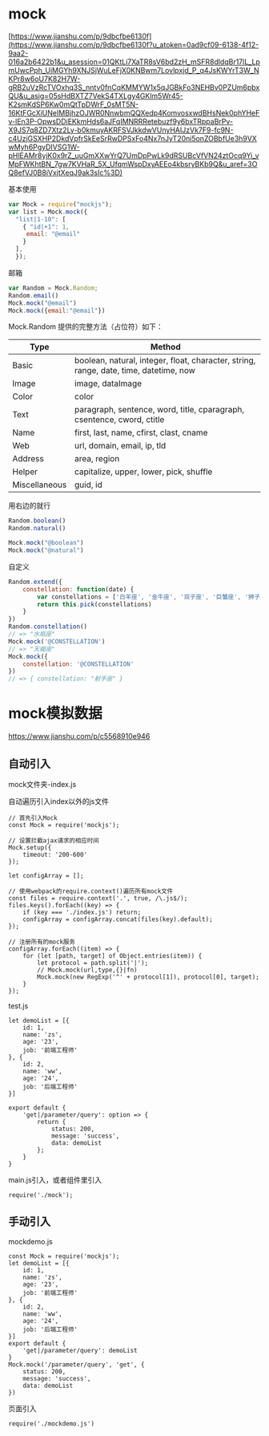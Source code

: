 # mock

[https://www.jianshu.com/p/9dbcfbe6130f](https://www.jianshu.com/p/9dbcfbe6130f?u_atoken=0ad9cf09-6138-4f12-9aa2-016a2b6422b1&u_asession=01QKtLi7XaTR8sV6bd2zH_mSFR8dldqBr17lL_LpmUwcPph_UiMGYh9XNJSjWuLeFjX0KNBwm7Lovlpxjd_P_q4JsKWYrT3W_NKPr8w6oU7K82H7W-gRB2uVzRcTVOxhq3S_nntv0fnCqKMMYW1x5qJGBkFo3NEHBv0PZUm6pbxQU&u_asig=05sHdBXTZ7VekS4TXLgy4GKlm5Wr45-K2smKdSP6Kw0mQtTpDWrF_0sMT5N-16KtFGcXiUNeIMBjhzOJWR0NnwbmQQXedp4KomvosxwdBHsNek0phYHeFv-lEn3P-OpwsDDiEKkmHds6aJFqIMNRRRetebuzf9y6bxTRppaBrPv-X9JS7q8ZD7Xtz2Ly-b0kmuyAKRFSVJkkdwVUnyHAIJzVk7F9-fc9N-c4UzjGSXHP2DkdVpfrSkEeSrRwDPSxFo4Nx7nJyT20ni5onZOBbfUe3h9VXwMyh6PgyDIVSG1W-pHlEAMr8yjK0x9rZ_uuGmXXwYrQ7UmDpPwLk9dRSUBcVfVN24ztOcq9Yi_vMpFWKhtBN_7gw7KVHaR_5X_UfqmWspDxyAEEo4kbsryBKb9Q&u_aref=3OQ8efVJ0B8iVxjtXeqJ9ak3sIc%3D)

基本使用

```javascript
var Mock = require("mockjs");
var list = Mock.mock({
  "list|1-10": [
    { "id|+1": 1, 
     email: "@email" 
    }
  ],
  });
```

邮箱

```javascript
var Random = Mock.Random;
Random.email()
Mock.mock("@email")
Mock.mock({email:"@email"})
```

Mock.Random 提供的完整方法（占位符）如下：

| **Type**      | **Method**                                                   |
| ------------- | ------------------------------------------------------------ |
| Basic         | boolean, natural, integer, float, character, string, range, date, time, datetime, now |
| Image         | image, dataImage                                             |
| Color         | color                                                        |
| Text          | paragraph, sentence, word, title, cparagraph, csentence, cword, ctitle |
| Name          | first, last, name, cfirst, clast, cname                      |
| Web           | url, domain, email, ip, tld                                  |
| Address       | area, region                                                 |
| Helper        | capitalize, upper, lower, pick, shuffle                      |
| Miscellaneous | guid, id                                                     |

用右边的就行

```javascript
Random.boolean()
Random.natural()

Mock.mock("@boolean")
Mock.mock("@natural")
```

自定义

```javascript
Random.extend({
    constellation: function(date) {
        var constellations = ['白羊座', '金牛座', '双子座', '巨蟹座', '狮子座', '处女座', '天秤座', '天蝎座', '射手座', '摩羯座', '水瓶座', '双鱼座']
        return this.pick(constellations)
    }
})
Random.constellation()
// => "水瓶座"
Mock.mock('@CONSTELLATION')
// => "天蝎座"
Mock.mock({
    constellation: '@CONSTELLATION'
})
// => { constellation: "射手座" }
```





# mock模拟数据

https://www.jianshu.com/p/c5568910e946

## 自动引入

mock文件夹-index.js

自动遍历引入index以外的js文件

```plain
// 首先引入Mock
const Mock = require('mockjs');

// 设置拦截ajax请求的相应时间
Mock.setup({
    timeout: '200-600'
});

let configArray = [];

// 使用webpack的require.context()遍历所有mock文件
const files = require.context('.', true, /\.js$/);
files.keys().forEach((key) => {
    if (key === './index.js') return;
    configArray = configArray.concat(files(key).default);
});

// 注册所有的mock服务
configArray.forEach((item) => {
    for (let [path, target] of Object.entries(item)) {
        let protocol = path.split('|');
        // Mock.mock(url,type,{}|fn)
        Mock.mock(new RegExp('^' + protocol[1]), protocol[0], target);
    }
});
```



test.js

```plain
let demoList = [{
    id: 1,
    name: 'zs',
    age: '23',
    job: '前端工程师'
}, {
    id: 2,
    name: 'ww',
    age: '24',
    job: '后端工程师'
}]

export default {
    'get|/parameter/query': option => {
        return {
            status: 200,
            message: 'success',
            data: demoList
        };
    }
}
```



main.js引入，或者组件里引入

```plain
require('./mock');
```

## 手动引入

mockdemo.js

```plain
const Mock = require('mockjs');
let demoList = [{
    id: 1,
    name: 'zs',
    age: '23',
    job: '前端工程师'
}, {
    id: 2,
    name: 'ww',
    age: '24',
    job: '后端工程师'
}]
export default {
    'get|/parameter/query': demoList
}
Mock.mock('/parameter/query', 'get', {
    status: 200,
    message: 'success',
    data: demoList
})
```



页面引入

```plain
require('./mockdemo.js')
```